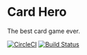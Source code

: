 # Card Hero

The best card game ever.


[![CircleCI](https://circleci.com/gh/kwokkan/card-hero.svg?style=svg)](https://circleci.com/gh/kwokkan/card-hero)
[![Build Status](https://travis-ci.com/kwokkan/card-hero.svg?branch=master)](https://travis-ci.com/kwokkan/card-hero)
